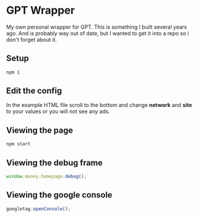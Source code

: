 # GPT Wrapper

My own personal wrapper for GPT.  This is something I built several years ago. And is probably way out of date, but I wanted to get it into a repo so i don't forget about it.


## Setup

```sh
npm i
```
## Edit the config

In the example HTML file scroll to the bottom and change __network__ and __site__ to your values or you will not see any ads.

## Viewing the page

```sh
npm start
```

## Viewing the debug frame

```javascript
window.money.homepage.debug();
```

## Viewing the google console

```javascript
googletag.openConsole();
```
